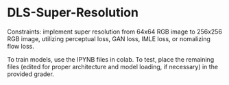 # DLS-Super-Resolution

Constraints: implement super resolution from 64x64 RGB image to 256x256 RGB image, utilizing perceptual loss, GAN loss, IMLE loss, or nomalizing flow loss.

To train models, use the IPYNB files in colab. To test, place the remaining files (edited for proper architecture and model loading, if necessary) in the provided grader.
